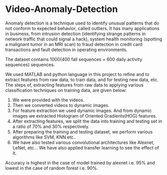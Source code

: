 # Video-Anomaly-Detection

Anomaly detection is a technique used to identify unusual patterns that do not conform to expected behavior, called outliers. It has many applications in business, from intrusion detection (identifying strange patterns in network traffic that could signal a hack), system health monitoring (spotting a malignant tumor in an MRI scan) to fraud detection in credit card transactions and fault detection in operating environments.

The dataset contains 1000(400 fall sequences + 600 daily activity sequences) sequences.

We used MATLAB and python language in this project to refine and to extract features from raw data, to train data, and for testing new data, etc. The steps of, extracting features from raw data to applying various classification techniques on training data, are given below:

1. We were provided with the videos.
2. Then we converted videos to dynamic images.
3. For feature extraction we used dynamic images. And from dynamic images we extracted Histogram of Oriented Gradients(HOG) features.
4. After extracting features, we split the data into training and testing set in a ratio of 70% and 30% respectively.
5. After preparing the training and testing dataset, we perform various algorithms like SVM, KNN etc.. 
6. We have also tested various convolutional architectures like Alexnet, LeNet, etc... We have also applied transfer learning to see the effect of it.

Accuracy is highest in the case of model trained by alexnet i.e. 95% and lowest in the case of random forest i.e. 90%.

